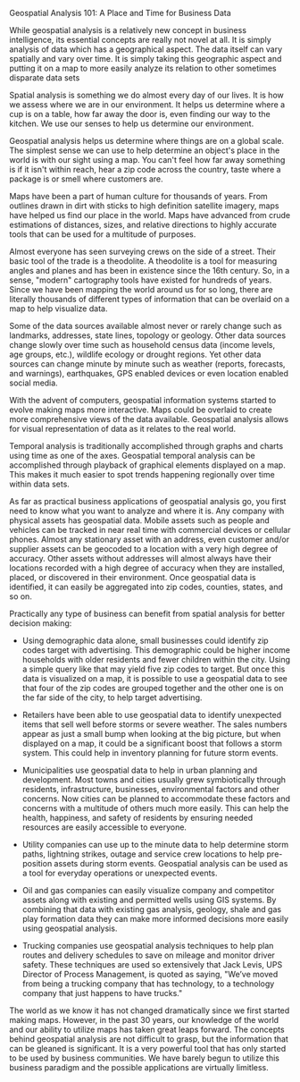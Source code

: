 ﻿---
layout: post
author: Shane Skiles
tags: [geospatial, analysis, paper]
---

Geospatial Analysis 101: A Place and Time for Business Data

While geospatial analysis is a relatively new concept in business intelligence, its essential concepts are really not novel at all. It is simply analysis of data which has a geographical aspect. The data itself can vary spatially and vary over time. It is simply taking this geographic aspect and putting it on a map to more easily analyze its relation to other sometimes disparate data sets

Spatial analysis is something we do almost every day of our lives. It is how we assess where we are in our environment. It helps us determine where a cup is on a table, how far away the door is, even finding our way to the kitchen. We use our senses to help us determine our environment.

Geospatial analysis helps us determine where things are on a global scale. The simplest sense we can use to help determine an object's place in the world is with our sight using a map. You can't feel how far away something is if it isn't within reach, hear a zip code across the country, taste where a package is or smell where customers are.

Maps have been a part of human culture for thousands of years. From outlines drawn in dirt with sticks to high definition satellite imagery, maps have helped us find our place in the world. Maps have advanced from crude estimations of distances, sizes, and relative directions to highly accurate tools that can be used for a multitude of purposes.

Almost everyone has seen surveying crews on the side of a street. Their basic tool of the trade is a theodolite. A theodolite is a tool for measuring angles and planes and has been in existence since the 16th century. So, in a sense, "modern" cartography tools have existed for hundreds of years. Since we have been mapping the world around us for so long, there are literally thousands of different types of information that can be overlaid on a map to help visualize data.

Some of the data sources available almost never or rarely change such as landmarks, addresses, state lines, topology or geology. Other data sources change slowly over time such as household census data (income levels, age groups, etc.), wildlife ecology or drought regions. Yet other data sources can change minute by minute such as weather (reports, forecasts, and warnings), earthquakes, GPS enabled devices or even location enabled social media.

With the advent of computers, geospatial information systems started to evolve making maps more interactive. Maps could be overlaid to create more comprehensive views of the data available. Geospatial analysis allows for visual representation of data as it relates to the real world.

Temporal analysis is traditionally accomplished through graphs and charts using time as one of the axes. Geospatial temporal analysis can be accomplished through playback of graphical elements displayed on a map. This makes it much easier to spot trends happening regionally over time within data sets.

As far as practical business applications of geospatial analysis go, you first need to know what you want to analyze and where it is. Any company with physical assets has geospatial data. Mobile assets such as people and vehicles can be tracked in near real time with commercial devices or cellular phones. Almost any stationary asset with an address, even customer and/or supplier assets can be geocoded to a location with a very high degree of accuracy. Other assets without addresses will almost always have their locations recorded with a high degree of accuracy when they are installed, placed, or discovered in their environment. Once geospatial data is identified, it can easily be aggregated into zip codes, counties, states, and so on.

Practically any type of business can benefit from spatial analysis for better decision making:

- Using demographic data alone, small businesses could identify zip codes target with advertising. This demographic could be higher income households with older residents and fewer children within the city. Using a simple query like that may yield five zip codes to target. But once this data is visualized on a map, it is possible to use a geospatial data to see that four of the zip codes are grouped together and the other one is on the far side of the city, to help target advertising.

- Retailers have been able to use geospatial data to identify unexpected items that sell well before storms or severe weather. The sales numbers appear as just a small bump when looking at the big picture, but when displayed on a map, it could be a significant boost that follows a storm system. This could help in inventory planning for future storm events.

- Municipalities use geospatial data to help in urban planning and development. Most towns and cities usually grew symbiotically through residents, infrastructure, businesses, environmental factors and other concerns. Now cities can be planned to accommodate these factors and concerns with a multitude of others much more easily. This can help the health, happiness, and safety of residents by ensuring needed resources are easily accessible to everyone.

- Utility companies can use up to the minute data to help determine storm paths, lightning strikes, outage and service crew locations to help pre-position assets during storm events. Geospatial analysis can be used as a tool for everyday operations or unexpected events.

- Oil and gas companies can easily visualize company and competitor assets along with existing and permitted wells using GIS systems. By combining that data with existing gas analysis, geology, shale and gas play formation data they can make more informed decisions more easily using geospatial analysis.

- Trucking companies use geospatial analysis techniques to help plan routes and delivery schedules to save on mileage and monitor driver safety. These techniques are used so extensively that Jack Levis, UPS Director of Process Management, is quoted as saying, "We’ve moved from being a trucking company that has technology, to a technology company that just happens to have trucks."

The world as we know it has not changed dramatically since we first started making maps. However, in the past 30 years, our knowledge of the world and our ability to utilize maps has taken great leaps forward. The concepts behind geospatial analysis are not difficult to grasp, but the information that can be gleaned is significant. It is a very powerful tool that has only started to be used by business communities.  We have barely begun to utilize this business paradigm and the possible applications are virtually limitless.	